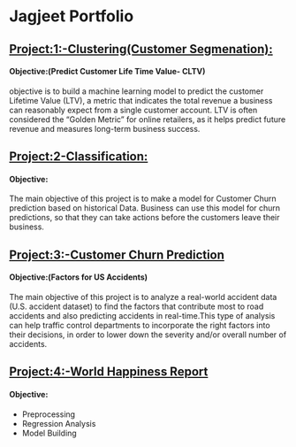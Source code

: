 # Jagjeet Portfolio

## [Project:1:-Clustering(Customer Segmenation):](https://github.com/jagjeetrathore/E-Commerce-System)
#### Objective:(Predict Customer Life Time Value- CLTV)
objective is to build a machine learning model to predict the customer Lifetime Value (LTV), a metric that indicates the total revenue a business can reasonably expect from a single customer account. LTV is often considered the “Golden Metric” for online retailers, as it helps predict future revenue and measures long-term business success.
## [Project:2-Classification:](https://github.com/jagjeetrathore/USaccidents)
#### Objective: 
The main objective of this project is to make a model for  Customer Churn prediction based on historical Data. Business can use this model for churn predictions, so that they can take actions before the customers leave their business.

## [Project:3:-Customer Churn Prediction](https://github.com/jagjeetrathore/Churn-Prediction)
#### Objective:(Factors for US Accidents)
The main objective of this project is to analyze a real-world accident data (U.S. accident dataset) to find the factors that contribute most to road accidents and also predicting accidents in real-time.This type of analysis can help traffic control departments to incorporate the right factors into their decisions, in order to lower down the severity and/or overall number of accidents.
## [Project:4:-World Happiness Report](https://github.com/jagjeetrathore/WorldHappinessReport)
#### Objective: 
* Preprocessing
* Regression Analysis
* Model Building 


